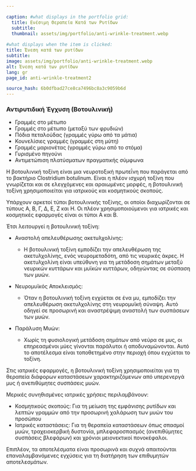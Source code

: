 ```yaml
---

caption: #what displays in the portfolio grid:
  title: Ενέσιμη Θεραπεία Κατά των Ρυτίδων
  subtitle: 
  thumbnail: assets/img/portfolio/anti-wrinkle-treatment.webp
  
#what displays when the item is clicked:
title: Ένεση κατά των ρυτίδων
subtitle: 
image: assets/img/portfolio/anti-wrinkle-treatment.webp
alt: Ένεση κατά των ρυτίδων
lang: gr
page_id: anti-wrinkle-treatment2

source_hash: 6b0dfbad27ce8ca7496bc8a3c9059b6d
---
```

### Αντιρυτιδική Έγχυση (Βοτουλινική)
- Γραμμές στο μέτωπο
- Γραμμές στο μέτωπο (μεταξύ των φρυδιών)
- Πόδια πεταλούδας (γραμμές γύρω από τα μάτια)
- Κουνελίσιες γραμμές (γραμμές στη μύτη)
- Γραμμές μαριονέτας (γραμμές γύρω από το στόμα)
- Γυρισμένο πηγούνι
- Αντιμετώπιση πλατύσματων πραγματικής σύμφωνα  

Η βοτουλινική τοξίνη είναι μια νευροτοξική πρωτεΐνη που παράγεται από το βακτήριο Clostridium botulinum. Είναι η πλέον ισχυρή τοξίνη που γνωρίζεται και σε ελεγχόμενες και αραιωμένες μορφές, η βοτουλινική τοξίνη χρησιμοποιείται για ιατρικούς και κοσμητικούς σκοπούς.  

Υπάρχουν αρκετοί τύποι βοτουλινικής τοξίνης, οι οποίοι διαχωρίζονται σε τύπους Α, Β, Γ, Δ, Ε, Ζ και Η. Οι πλέον χρησιμοποιούμενοι για ιατρικές και κοσμητικές εφαρμογές είναι οι τύποι Α και Β.  

Έτσι λειτουργεί η βοτουλινική τοξίνη:  
- Αναστολή απελευθέρωσης ακετυλχολίνης:
  - Η βοτουλινική τοξίνη εμποδίζει την απελευθέρωση της ακετυλχολίνης, ενός νευρομεταδότη, από τις νευρικές άκρες. Η ακετυλχολίνη είναι υπεύθυνη για τη μετάδοση σημάτων μεταξύ νευρικών κυττάρων και μυϊκών κυττάρων, οδηγώντας σε σύσπαση των μυών.  

- Νευρομυϊκός Αποκλεισμός:
  - Όταν η βοτουλινική τοξίνη εγχύεται σε ένα μυ, εμποδίζει την απελευθέρωση ακετυλχολίνης στη νευρομυϊκή σύναψη. Αυτό οδηγεί σε προσωρινή και αναστρέψιμη αναστολή των συσπάσεων των μυών.  

- Παράλυση Μυών:
  - Χωρίς τη φυσιολογική μετάδοση σημάτων από νεύρα σε μυς, οι επηρεασμένοι μύες γίνονται παράλυτοι ή αποδυναμώνονται. Αυτό το αποτέλεσμα είναι τοποθετημένο στην περιοχή όπου εγχύεται το τοξίνη.  

Στις ιατρικές εφαρμογές, η βοτουλινική τοξίνη χρησιμοποιείται για τη θεραπεία διάφορων καταστάσεων χαρακτηριζόμενων από υπερενεργά μυς ή ανεπιθύμητες συσπάσεις μυών.  

Μερικές συνηθισμένες ιατρικές χρήσεις περιλαμβάνουν:
- Κοσμητικούς σκοπούς: Για τη μείωση της εμφάνισης ρυτίδων και λεπτών γραμμών από την προσωρινή χαλάρωση των μυών του προσώπου
- Ιατρικές καταστάσεις: Για τη θεραπεία καταστάσεων όπως σπασμοί μυών, τραχειοκερβική δυστονία, μπλεφαροσπασμός (ανεπιθύμητες συσπάσεις βλεφάρων) και χρόνιοι μειονεκτικοί πονοκέφαλοι.  

Επιπλέον, τα αποτελέσματα είναι προσωρινά και συχνά απαιτούνται επαναλαμβανόμενες εγχύσεις για τη διατήρηση των επιθυμητών αποτελεσμάτων.